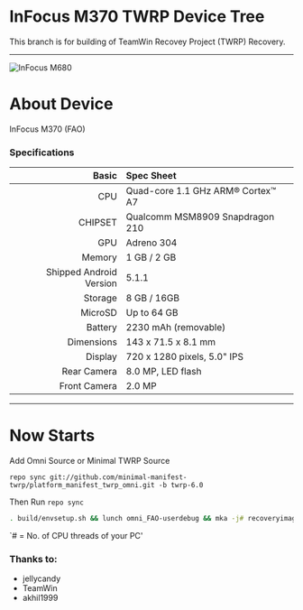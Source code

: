 # InFocus M370 TWRP Device Tree

This branch is for building of TeamWin Recovey Project (TWRP) Recovery.

---
![InFocus M680](http://img01.ibnlive.in/ibnlive/uploads/875x584/jpg/2015/12/infocus-m680-featured.jpg "InFocus M680")


# About Device

InFocus M370 (FAO)

### Specifications

Basic   | Spec Sheet
-------:|:-------------------------
CPU     | Quad-core 1.1 GHz ARM® Cortex™ A7
CHIPSET | Qualcomm MSM8909 Snapdragon 210
GPU     | Adreno 304
Memory  | 1 GB / 2 GB
Shipped Android Version | 5.1.1
Storage | 8 GB / 16GB
MicroSD | Up to 64 GB
Battery | 2230 mAh (removable)
Dimensions | 143 x 71.5 x 8.1 mm
Display | 720 x 1280 pixels, 5.0" IPS
Rear Camera  | 8.0 MP, LED flash
Front Camera | 2.0 MP

---

#  Now Starts
 Add Omni Source or Minimal TWRP Source
 
 `repo sync git://github.com/minimal-manifest-twrp/platform_manifest_twrp_omni.git -b twrp-6.0`
 
Then Run `repo sync` 

```sh
. build/envsetup.sh && lunch omni_FAO-userdebug && mka -j# recoveryimage 
```
`# = No. of CPU threads of your PC'

### Thanks to:
 * jellycandy
 * TeamWin
 * akhil1999
